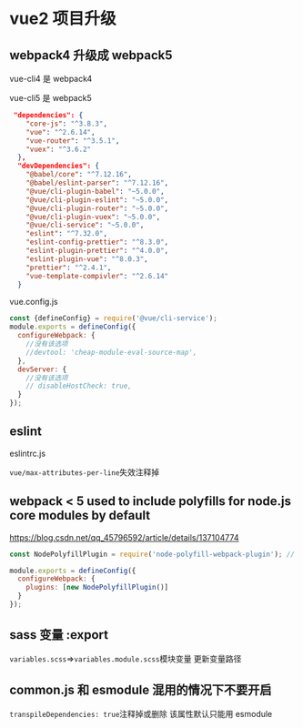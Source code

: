 # vue2 项目升级

## webpack4 升级成 webpack5

vue-cli4 是 webpack4

vue-cli5 是 webpack5

```json
 "dependencies": {
    "core-js": "^3.8.3",
    "vue": "^2.6.14",
    "vue-router": "^3.5.1",
    "vuex": "^3.6.2"
  },
  "devDependencies": {
    "@babel/core": "^7.12.16",
    "@babel/eslint-parser": "^7.12.16",
    "@vue/cli-plugin-babel": "~5.0.0",
    "@vue/cli-plugin-eslint": "~5.0.0",
    "@vue/cli-plugin-router": "~5.0.0",
    "@vue/cli-plugin-vuex": "~5.0.0",
    "@vue/cli-service": "~5.0.0",
    "eslint": "^7.32.0",
    "eslint-config-prettier": "^8.3.0",
    "eslint-plugin-prettier": "^4.0.0",
    "eslint-plugin-vue": "^8.0.3",
    "prettier": "^2.4.1",
    "vue-template-compivler": "^2.6.14"
  }
```

vue.config.js

```js
const {defineConfig} = require('@vue/cli-service');
module.exports = defineConfig({
  configureWebpack: {
    //没有该选项
    //devtool: 'cheap-module-eval-source-map',
  },
  devServer: {
    //没有该选项
    // disableHostCheck: true,
  }
});
```

## eslint

eslintrc.js

`vue/max-attributes-per-line`失效注释掉

## webpack < 5 used to include polyfills for node.js core modules by default

https://blog.csdn.net/qq_45796592/article/details/137104774

```js
const NodePolyfillPlugin = require('node-polyfill-webpack-plugin'); // 引入

module.exports = defineConfig({
  configureWebpack: {
    plugins: [new NodePolyfillPlugin()]
  }
});
```

## sass 变量 :export

`variables.scss`=>`variables.module.scss`模块变量
更新变量路径

## common.js 和 esmodule 混用的情况下不要开启

`transpileDependencies: true`注释掉或删除
该属性默认只能用 esmodule
